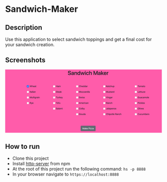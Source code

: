 # Sandwich-Maker

## Description
Use this application to select sandwich toppings and get a final cost for your sandwich creation.

## Screenshots

![Main View](https://raw.githubusercontent.com/aleshakay/sandwich-maker/master/screenshots/Screen%20Shot%202019-09-28%20at%2013.41.03.png)

## How to run
* Clone this project 
* Install [http-server](https://www.npmjs.com/package/http-server) from npm
* At the root of this project run the following command: `hs -p 8888`
* In your browser navigate to `https://localhost:8888`